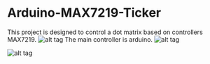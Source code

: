# Arduino-MAX7219-Ticker
This project is designed to control a dot matrix based on controllers MAX7219.
![alt tag](https://github.com/Thermazote/Arduino-MAX7219-Ticker/raw/develop/Pics/MAX7219_8x32LED.png)
The main controller is arduino.
![alt tag](https://github.com/Thermazote/Arduino-MAX7219-Ticker/raw/develop/Pics/Arduino_NANO.png)

![alt tag](https://github.com/Thermazote/Arduino-MAX7219-Ticker/raw/develop/Pics/App_LOGO.png)